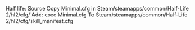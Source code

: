 Half life: Source 
Copy Minimal.cfg in Steam/steamapps/common/Half-Life 2/hl2/cfg/ 
Add: exec Minimal.cfg 
To Steam/steamapps/common/Half-Life 2/hl2/cfg/skill_manifest.cfg 
